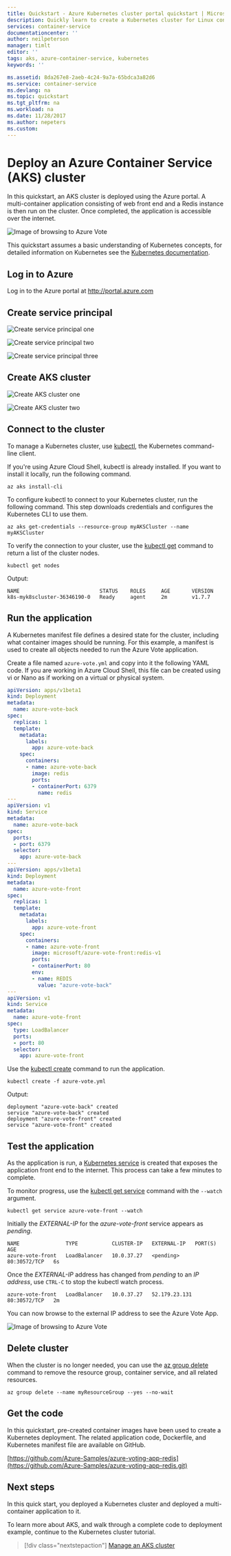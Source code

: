 ```yaml
---
title: Quickstart - Azure Kubernetes cluster portal quickstart | Microsoft Docs
description: Quickly learn to create a Kubernetes cluster for Linux containers in AKS with the Azure portal.
services: container-service
documentationcenter: ''
author: neilpeterson
manager: timlt
editor: ''
tags: aks, azure-container-service, kubernetes
keywords: ''

ms.assetid: 8da267e8-2aeb-4c24-9a7a-65bdca3a82d6
ms.service: container-service
ms.devlang: na
ms.topic: quickstart
ms.tgt_pltfrm: na
ms.workload: na
ms.date: 11/28/2017
ms.author: nepeters
ms.custom:
---
```


# Deploy an Azure Container Service (AKS) cluster

In this quickstart, an AKS cluster is deployed using the Azure portal. A multi-container application consisting of web front end and a Redis instance is then run on the cluster. Once completed, the application is accessible over the internet.

![Image of browsing to Azure Vote](media/container-service-kubernetes-walkthrough/azure-vote.png)

This quickstart assumes a basic understanding of Kubernetes concepts, for detailed information on Kubernetes see the [Kubernetes documentation](https://kubernetes.io/docs/home/).

## Log in to Azure

Log in to the Azure portal at http://portal.azure.com

## Create service principal

![Create service principal one](media/container-service-walkthrough-portal/create-sp-one.png)

![Create service principal two](media/container-service-walkthrough-portal/create-sp-two.png)

![Create service principal three](media/container-service-walkthrough-portal/create-sp-three.png)

## Create AKS cluster

![Create AKS cluster one](media/container-service-walkthrough-portal/create-aks-portal-one.png)

![Create AKS cluster two](media/container-service-walkthrough-portal/create-aks-portal-two.png)

## Connect to the cluster

To manage a Kubernetes cluster, use [kubectl](https://kubernetes.io/docs/user-guide/kubectl/), the Kubernetes command-line client.

If you're using Azure Cloud Shell, kubectl is already installed. If you want to install it locally, run the following command.


```azurecli
az aks install-cli
```

To configure kubectl to connect to your Kubernetes cluster, run the following command. This step downloads credentials and configures the Kubernetes CLI to use them.

```azurecli-interactive
az aks get-credentials --resource-group myAKSCluster --name myAKSCluster
```

To verify the connection to your cluster, use the [kubectl get](https://kubernetes.io/docs/user-guide/kubectl/v1.6/#get) command to return a list of the cluster nodes.

```azurecli-interactive
kubectl get nodes
```

Output:

```
NAME                          STATUS    ROLES     AGE       VERSION
k8s-myk8scluster-36346190-0   Ready     agent     2m        v1.7.7
```

## Run the application

A Kubernetes manifest file defines a desired state for the cluster, including what container images should be running. For this example, a manifest is used to create all objects needed to run the Azure Vote application.

Create a file named `azure-vote.yml` and copy into it the following YAML code. If you are working in Azure Cloud Shell, this file can be created using vi or Nano as if working on a virtual or physical system.

```yaml
apiVersion: apps/v1beta1
kind: Deployment
metadata:
  name: azure-vote-back
spec:
  replicas: 1
  template:
    metadata:
      labels:
        app: azure-vote-back
    spec:
      containers:
      - name: azure-vote-back
        image: redis
        ports:
        - containerPort: 6379
          name: redis
---
apiVersion: v1
kind: Service
metadata:
  name: azure-vote-back
spec:
  ports:
  - port: 6379
  selector:
    app: azure-vote-back
---
apiVersion: apps/v1beta1
kind: Deployment
metadata:
  name: azure-vote-front
spec:
  replicas: 1
  template:
    metadata:
      labels:
        app: azure-vote-front
    spec:
      containers:
      - name: azure-vote-front
        image: microsoft/azure-vote-front:redis-v1
        ports:
        - containerPort: 80
        env:
        - name: REDIS
          value: "azure-vote-back"
---
apiVersion: v1
kind: Service
metadata:
  name: azure-vote-front
spec:
  type: LoadBalancer
  ports:
  - port: 80
  selector:
    app: azure-vote-front
```

Use the [kubectl create](https://kubernetes.io/docs/user-guide/kubectl/v1.6/#create) command to run the application.

```azurecli-interactive
kubectl create -f azure-vote.yml
```

Output:

```
deployment "azure-vote-back" created
service "azure-vote-back" created
deployment "azure-vote-front" created
service "azure-vote-front" created
```

## Test the application

As the application is run, a [Kubernetes service](https://kubernetes.io/docs/concepts/services-networking/service/) is created that exposes the application front end to the internet. This process can take a few minutes to complete.

To monitor progress, use the [kubectl get service](https://kubernetes.io/docs/user-guide/kubectl/v1.6/#get) command with the `--watch` argument.

```azurecli-interactive
kubectl get service azure-vote-front --watch
```

Initially the *EXTERNAL-IP* for the *azure-vote-front* service appears as *pending*.

```
NAME               TYPE           CLUSTER-IP   EXTERNAL-IP   PORT(S)        AGE
azure-vote-front   LoadBalancer   10.0.37.27   <pending>     80:30572/TCP   6s
```

Once the *EXTERNAL-IP* address has changed from *pending* to an *IP address*, use `CTRL-C` to stop the kubectl watch process.

```
azure-vote-front   LoadBalancer   10.0.37.27   52.179.23.131   80:30572/TCP   2m
```

You can now browse to the external IP address to see the Azure Vote App.

![Image of browsing to Azure Vote](media/container-service-kubernetes-walkthrough/azure-vote.png)

## Delete cluster
When the cluster is no longer needed, you can use the [az group delete](/cli/azure/group#delete) command to remove the resource group, container service, and all related resources.

```azurecli-interactive
az group delete --name myResourceGroup --yes --no-wait
```

## Get the code

In this quickstart, pre-created container images have been used to create a Kubernetes deployment. The related application code, Dockerfile, and Kubernetes manifest file are available on GitHub.

[https://github.com/Azure-Samples/azure-voting-app-redis](https://github.com/Azure-Samples/azure-voting-app-redis.git)

## Next steps

In this quick start, you deployed a Kubernetes cluster and deployed a multi-container application to it.

To learn more about AKS, and walk through a complete code to deployment example, continue to the Kubernetes cluster tutorial.

> [!div class="nextstepaction"]
> [Manage an AKS cluster](./tutorial-kubernetes-prepare-app.md)


